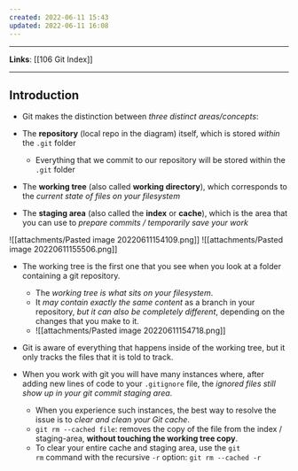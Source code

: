 ```yaml
---
created: 2022-06-11 15:43
updated: 2022-06-11 16:08
---
```

---
**Links**: [[106 Git Index]]

---
## Introduction
- Git makes the distinction between *three distinct areas/concepts*:

-   The **repository** (local repo in the diagram) itself, which is stored *within* the `.git` folder 
	- Everything that we commit to our repository will be stored within the `.git` folder
-   The **working tree** (also called **working directory**), which corresponds to the *current state of files on your filesystem*
-   The **staging area** (also called the **index** or **cache**), which is the area that you can use to *prepare commits / temporarily save your work*

![[attachments/Pasted image 20220611154109.png]]
![[attachments/Pasted image 20220611155506.png]]

- The working tree is the first one that you see when you look at a folder containing a git repository. 
	- The *working tree is what sits on your filesystem*. 
	- It *may contain exactly the same content* as a branch in your repository, *but it can also be completely different*, depending on the changes that you make to it.
	- ![[attachments/Pasted image 20220611154718.png]]

- Git is aware of everything that happens inside of the working tree, but it only tracks the files that it is told to track.
- When you work with git you will have many instances where, after adding new lines of code to your `.gitignore` file, the *ignored files still show up in your git commit staging area*.
	- When you experience such instances, the best way to resolve the issue is to *clear and clean your Git cache*.
	- `git rm --cached file`: removes the copy of the file from the index / staging-area, **without touching the working tree copy**.
	- To clear your entire cache and staging area, use the `git rm` command with the recursive `-r` option: `git rm --cached -r`

